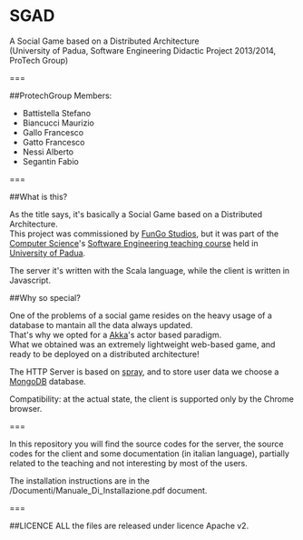 SGAD
====

A Social Game based on a Distributed Architecture  
(University of Padua, Software Engineering Didactic Project 2013/2014, ProTech Group)

===

##ProtechGroup
Members:  
- Battistella Stefano  
- Biancucci Maurizio  
- Gallo Francesco  
- Gatto Francesco  
- Nessi Alberto  
- Segantin Fabio  

===

##What is this?

As the title says, it's basically a Social Game based on a Distributed Architecture.  
This project was commissioned by [FunGo Studios](http://www.fungostudios.com), but it was part of the [Computer Science](http://informatica.math.unipd.it/index.html)'s [Software Engineering teaching course](http://www.math.unipd.it/~tullio/IS-1/2013/) held in [University of Padua](http://www.unipd.it/).

The server it's written with the Scala language, while the client is written in Javascript.

##Why so special?

One of the problems of a social game resides on the heavy usage of a database to mantain all the data always updated.  
That's why we opted for a [Akka](http://akka.io/)'s actor based paradigm.  
What we obtained was an extremely lightweight web-based game, and ready to be deployed on a distributed architecture!  
  
The HTTP Server is based on [spray](http://spray.io/), and to store user data we choose a [MongoDB](https://www.mongodb.org/) database.  
  
Compatibility: at the actual state, the client is supported only by the Chrome browser.  

===

In this repository you will find the source codes for the server, the source codes for the client and some documentation (in italian language), partially related to the teaching and not interesting by most of the users.  

The installation instructions are in the /Documenti/Manuale_Di_Installazione.pdf document.

===

##LICENCE
ALL the files are released under licence Apache v2.